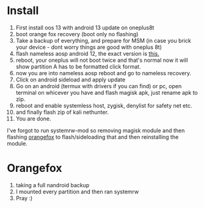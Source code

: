 # Install 

1. First install oos 13 with android 13 update on oneplus8t
2. boot orange fox recovery (boot only no flashing)
3. Take a backup of everything, and prepare for MSM (in case you brick your device - dont worry things are good with oneplus 8t) 
4. flash nameless aosp android 12, the exact version is [this.]()
5. reboot, your oneplus will not boot twice and that's normal now it will show partition A has to be formatted click format.
6. now you are into nameless aosp reboot and go to nameless recovery.
7. Click on android sideload and apply update
8. Go on an android (termux with drivers if you can find) or pc, open terminal on whicever you have and flash magisk apk, just rename apk to zip.
9. reboot and enable systemless host, zygisk, denylist for safety net etc.
10. and finally flash zip of kali nethunter.
11. You are done. 

I've forgot to run systemrw-mod so removing magisk module and then flashing [orangefox](https://github.com/Wishmasterflo/device_oneplus_opkona/releases/download/R12.1_V16/OrangeFox-R12.1-OPKONA-V16.img) to flash/sideloading that and then reinstalling the module. 

# Orangefox
1. taking a full nandroid backup
2. I mounted every partition and then ran systemrw
3. Pray :) 
